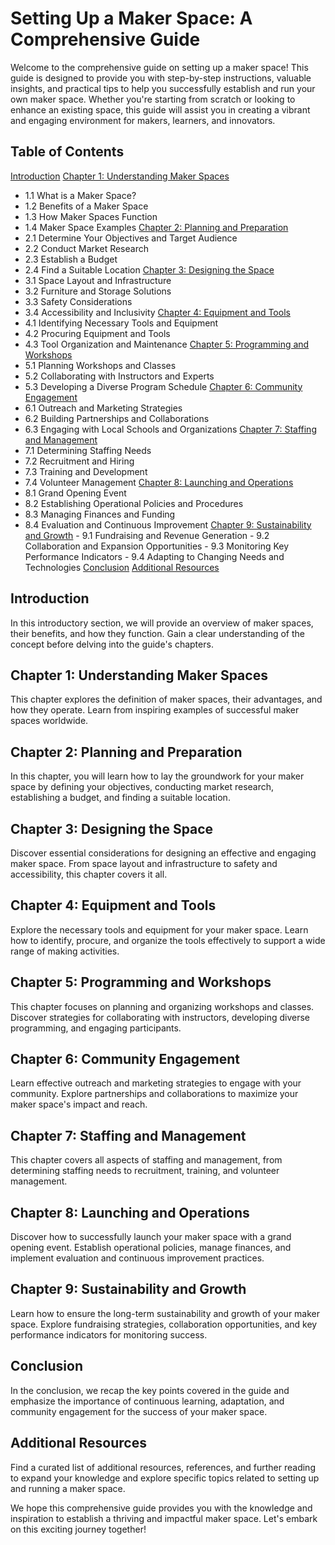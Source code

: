 # Setting Up a Maker Space: A Comprehensive Guide

Welcome to the comprehensive guide on setting up a maker space! This guide is designed to provide you with step-by-step instructions, valuable insights, and practical tips to help you successfully establish and run your own maker space. Whether you're starting from scratch or looking to enhance an existing space, this guide will assist you in creating a vibrant and engaging environment for makers, learners, and innovators.

## Table of Contents
 [Introduction](https://github.com/mrthomware/MakerSpace/blob/main/MakerSpace/Setting_Up_a_Maker_Space-_A_Comprehensive_Guide/Introduction.md)
 [Chapter 1: Understanding Maker Spaces](https://github.com/mrthomware/MakerSpace/blob/main/MakerSpace/Setting_Up_a_Maker_Space-_A_Comprehensive_Guide/Chapter%201%20Understanding%20Maker%20Spaces.md)
   - 1.1 What is a Maker Space?
   - 1.2 Benefits of a Maker Space
   - 1.3 How Maker Spaces Function
   - 1.4 Maker Space Examples
 [Chapter 2: Planning and Preparation](https://github.com/mrthomware/MakerSpace/blob/main/MakerSpace/Setting_Up_a_Maker_Space-_A_Comprehensive_Guide/Chapter%202%20Planning%20and%20Preparation%2Cmd)
   - 2.1 Determine Your Objectives and Target Audience
   - 2.2 Conduct Market Research
   - 2.3 Establish a Budget
   - 2.4 Find a Suitable Location
 [Chapter 3: Designing the Space](https://github.com/mrthomware/MakerSpace/blob/main/MakerSpace/Setting_Up_a_Maker_Space-_A_Comprehensive_Guide/Chapter%203%20Designing%20the%20Space.md)
   - 3.1 Space Layout and Infrastructure
   - 3.2 Furniture and Storage Solutions
   - 3.3 Safety Considerations
   - 3.4 Accessibility and Inclusivity
 [Chapter 4: Equipment and Tools](https://github.com/mrthomware/MakerSpace/blob/main/MakerSpace/Setting_Up_a_Maker_Space-_A_Comprehensive_Guide/Chapter%204%20Equipment%20and%20Tools.md)
   - 4.1 Identifying Necessary Tools and Equipment
   - 4.2 Procuring Equipment and Tools
   - 4.3 Tool Organization and Maintenance
 [Chapter 5: Programming and Workshops](https://github.com/mrthomware/MakerSpace/blob/main/MakerSpace/Setting_Up_a_Maker_Space-_A_Comprehensive_Guide/Chapter%205%20Programming%20and%20Workshops.md)
   - 5.1 Planning Workshops and Classes
   - 5.2 Collaborating with Instructors and Experts
   - 5.3 Developing a Diverse Program Schedule
 [Chapter 6: Community Engagement](https://github.com/mrthomware/MakerSpace/blob/main/MakerSpace/Setting_Up_a_Maker_Space-_A_Comprehensive_Guide/Chapter%206%20Community%20Engagement.md)
   - 6.1 Outreach and Marketing Strategies
   - 6.2 Building Partnerships and Collaborations
   - 6.3 Engaging with Local Schools and Organizations
 [Chapter 7: Staffing and Management](https://github.com/mrthomware/MakerSpace/blob/main/MakerSpace/Setting_Up_a_Maker_Space-_A_Comprehensive_Guide/Chapter%207%20Staffing%20and%20Management.md)
   - 7.1 Determining Staffing Needs
   - 7.2 Recruitment and Hiring
   - 7.3 Training and Development
   - 7.4 Volunteer Management
 [Chapter 8: Launching and Operations](https://github.com/mrthomware/MakerSpace/blob/main/MakerSpace/Setting_Up_a_Maker_Space-_A_Comprehensive_Guide/Chapter%208%20Launching%20and%20Operations.md)
   - 8.1 Grand Opening Event
   - 8.2 Establishing Operational Policies and Procedures
   - 8.3 Managing Finances and Funding
   - 8.4 Evaluation and Continuous Improvement
 [Chapter 9: Sustainability and Growth](https://github.com/mrthomware/MakerSpace/blob/main/MakerSpace/Setting_Up_a_Maker_Space-_A_Comprehensive_Guide/Chapter%209%20Sustainability%20and%20Growth.md)
    - 9.1 Fundraising and Revenue Generation
    - 9.2 Collaboration and Expansion Opportunities
    - 9.3 Monitoring Key Performance Indicators
    - 9.4 Adapting to Changing Needs and Technologies
 [Conclusion](https://github.com/mrthomware/MakerSpace/blob/main/MakerSpace/Setting_Up_a_Maker_Space-_A_Comprehensive_Guide/Conclusion.md)
 [Additional Resources](#additional-resources)

## Introduction
In this introductory section, we will provide an overview of maker spaces, their benefits, and how they function. Gain a clear understanding of the concept before delving into the guide's chapters.

## Chapter 1: Understanding Maker Spaces
This chapter explores the definition of maker spaces, their advantages, and how they operate. Learn from inspiring examples of successful maker spaces worldwide.

## Chapter 2: Planning and Preparation
In this chapter, you will learn how to lay the groundwork for your maker space by defining your objectives, conducting market research, establishing a budget, and finding a suitable location.

## Chapter 3: Designing the Space
Discover essential considerations for designing an effective and engaging maker space. From space layout and infrastructure to safety and accessibility, this chapter covers it all.

## Chapter 4: Equipment and Tools
Explore the necessary tools and equipment for your maker space. Learn how to identify, procure, and organize the tools effectively to support a wide range of making activities.

## Chapter 5: Programming and Workshops
This chapter focuses on planning and organizing workshops and classes. Discover strategies for collaborating with instructors, developing diverse programming, and engaging participants.

## Chapter 6: Community Engagement
Learn effective outreach and marketing strategies to engage with your community. Explore partnerships and collaborations to maximize your maker space's impact and reach.

## Chapter 7: Staffing and Management
This chapter covers all aspects of staffing and management, from determining staffing needs to recruitment, training, and volunteer management.

## Chapter 8: Launching and Operations
Discover how to successfully launch your maker space with a grand opening event. Establish operational policies, manage finances, and implement evaluation and continuous improvement practices.

## Chapter 9: Sustainability and Growth
Learn how to ensure the long-term sustainability and growth of your maker space. Explore fundraising strategies, collaboration opportunities, and key performance indicators for monitoring success.

## Conclusion
In the conclusion, we recap the key points covered in the guide and emphasize the importance of continuous learning, adaptation, and community engagement for the success of your maker space.

## Additional Resources
Find a curated list of additional resources, references, and further reading to expand your knowledge and explore specific topics related to setting up and running a maker space.

We hope this comprehensive guide provides you with the knowledge and inspiration to establish a thriving and impactful maker space. Let's embark on this exciting journey together!
